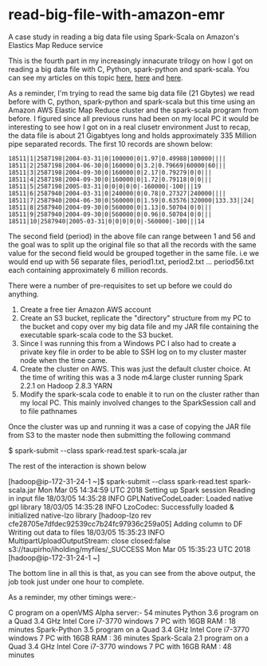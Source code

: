 # read-big-file-with-amazon-emr
A case study in reading a big data file using Spark-Scala on Amazon's Elastics Map Reduce service

This is the fourth part in my increasingly innacurate trilogy on how I got on reading a big data file with C, Python, spark-python and
spark-scala. You can see my articles on this topic <a href="https://github.com/taupirho/read-big-file-with-python">here</a>, 
 <a href="https://github.com/taupirho/read-big-file-with-spark-python">here</a> and 
 <a href="https://github.com/taupirho/read-big-file-with-spark-scala">here</a>.
 
As a reminder, I'm trying to read the same big data file (21 Gbytes) we read before with C, python, spark-python and spark-scala but 
this time using an Amazon AWS Elastic Map Reduce cluster and the spark-scala program from before.
I figured since all previous runs had been on my local PC it would be interesting to see how I got on in a real clusetr environment
Just to recap, the data file is about 21 Gigabtyes long and holds approximately 335 Million pipe separated records. The first 
10 records are shown below:


```
18511|1|2587198|2004-03-31|0|100000|0|1.97|0.49988|100000||||
18511|2|2587198|2004-06-30|0|160000|0|3.2|0.79669|60000|60|||
18511|3|2587198|2004-09-30|0|160000|0|2.17|0.79279|0|0|||
18511|4|2587198|2004-09-30|0|160000|0|1.72|0.79118|0|0|||
18511|5|2587198|2005-03-31|0|0|0|0|0|-160000|-100|||19
18511|6|2587940|2004-03-31|0|240000|0|0.78|0.27327|240000||||
18511|7|2587940|2004-06-30|0|560000|0|1.59|0.63576|320000|133.33||24|
18511|8|2587940|2004-09-30|0|560000|0|1.13|0.50704|0|0|||
18511|9|2587940|2004-09-30|0|560000|0|0.96|0.50704|0|0|||
18511|10|2587940|2005-03-31|0|0|0|0|0|-560000|-100|||14

```

The second field (period) in the above file can range between 1 and 56 and the goal was to split up the original 
file so that all the records with the same value for the second field would be grouped together in the same file. i.e we 
would end up with 56 separate files, period1.txt, period2.txt ... period56.txt each containing approximately 6 million records.

There were a number of pre-requisites to set up before we could do anything.

1) Create a free tier Amazon AWS account
2) Create an S3 bucket, replicate the "directory" structure from my PC to the bucket and copy over my big data file and 
   my JAR file containing the executable spark-scala code to the S3 bucket.
3) Since I was running this from a Windows PC I also had to create a private key file in order to be able to SSH log on 
   to my cluster master node when the time came.
4) Create the cluster on AWS. This was just the default cluster choice. At the time of writing this was a 3 node m4.large 
   cluster running Spark 2.2.1 on Hadoop 2.8.3 YARN
5) Modify the spark-scala code to enable it to run on the cluster rather than my local PC. This mainly involved changes to 
   the SparkSession call and to file pathnames 

Once the cluster was up and running it was a case of copying the JAR file from S3 to the master node then submitting the 
following command 

$ spark-submit --class spark-read.test spark-scala.jar

The rest of the interaction is shown below

[hadoop@ip-172-31-24-1 ~]$ spark-submit --class spark-read.test spark-scala.jar
Mon Mar 05 14:34:59 UTC 2018
Setting up Spark session
Reading in input file
18/03/05 14:35:28 INFO GPLNativeCodeLoader: Loaded native gpl library
18/03/05 14:35:28 INFO LzoCodec: Successfully loaded & initialized native-lzo library [hadoop-lzo rev cfe28705e7dfdec92539cc7b24fc97936c259a05]
Adding column to DF
Writing out data to files
18/03/05 15:35:23 INFO MultipartUploadOutputStream: close closed:false s3://taupirho/iholding/myfiles/_SUCCESS
Mon Mar 05 15:35:23 UTC 2018
[hadoop@ip-172-31-24-1 ~]

The bottom line in all this is that, as you can see from the above output, the job took just under one hour to complete.

As a reminder, my other timings were:-

C program on a openVMS Alpha server:- 54 minutes
Python 3.6 program on a Quad 3.4 GHz Intel Core i7-3770 windows 7 PC with 16GB RAM : 18 minutes
Spark-Python 3.5 program on a Quad 3.4 GHz Intel Core i7-3770 windows 7 PC with 16GB RAM : 36 minutes
Spark-Scala 2.1  program on a Quad 3.4 GHz Intel Core i7-3770 windows 7 PC with 16GB RAM : 48 minutes





